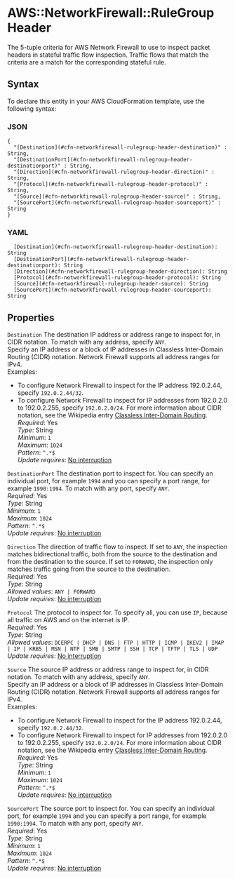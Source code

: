 # AWS::NetworkFirewall::RuleGroup Header<a name="aws-properties-networkfirewall-rulegroup-header"></a>

The 5\-tuple criteria for AWS Network Firewall to use to inspect packet headers in stateful traffic flow inspection\. Traffic flows that match the criteria are a match for the corresponding stateful rule\. 

## Syntax<a name="aws-properties-networkfirewall-rulegroup-header-syntax"></a>

To declare this entity in your AWS CloudFormation template, use the following syntax:

### JSON<a name="aws-properties-networkfirewall-rulegroup-header-syntax.json"></a>

```
{
  "[Destination](#cfn-networkfirewall-rulegroup-header-destination)" : String,
  "[DestinationPort](#cfn-networkfirewall-rulegroup-header-destinationport)" : String,
  "[Direction](#cfn-networkfirewall-rulegroup-header-direction)" : String,
  "[Protocol](#cfn-networkfirewall-rulegroup-header-protocol)" : String,
  "[Source](#cfn-networkfirewall-rulegroup-header-source)" : String,
  "[SourcePort](#cfn-networkfirewall-rulegroup-header-sourceport)" : String
}
```

### YAML<a name="aws-properties-networkfirewall-rulegroup-header-syntax.yaml"></a>

```
  [Destination](#cfn-networkfirewall-rulegroup-header-destination): String
  [DestinationPort](#cfn-networkfirewall-rulegroup-header-destinationport): String
  [Direction](#cfn-networkfirewall-rulegroup-header-direction): String
  [Protocol](#cfn-networkfirewall-rulegroup-header-protocol): String
  [Source](#cfn-networkfirewall-rulegroup-header-source): String
  [SourcePort](#cfn-networkfirewall-rulegroup-header-sourceport): String
```

## Properties<a name="aws-properties-networkfirewall-rulegroup-header-properties"></a>

`Destination`  <a name="cfn-networkfirewall-rulegroup-header-destination"></a>
The destination IP address or address range to inspect for, in CIDR notation\. To match with any address, specify `ANY`\.   
Specify an IP address or a block of IP addresses in Classless Inter\-Domain Routing \(CIDR\) notation\. Network Firewall supports all address ranges for IPv4\.   
Examples:   
+ To configure Network Firewall to inspect for the IP address 192\.0\.2\.44, specify `192.0.2.44/32`\.
+ To configure Network Firewall to inspect for IP addresses from 192\.0\.2\.0 to 192\.0\.2\.255, specify `192.0.2.0/24`\.
For more information about CIDR notation, see the Wikipedia entry [Classless Inter\-Domain Routing](https://en.wikipedia.org/wiki/Classless_Inter-Domain_Routing)\.  
*Required*: Yes  
*Type*: String  
*Minimum*: `1`  
*Maximum*: `1024`  
*Pattern*: `^.*$`  
*Update requires*: [No interruption](https://docs.aws.amazon.com/AWSCloudFormation/latest/UserGuide/using-cfn-updating-stacks-update-behaviors.html#update-no-interrupt)

`DestinationPort`  <a name="cfn-networkfirewall-rulegroup-header-destinationport"></a>
The destination port to inspect for\. You can specify an individual port, for example `1994` and you can specify a port range, for example `1990:1994`\. To match with any port, specify `ANY`\.   
*Required*: Yes  
*Type*: String  
*Minimum*: `1`  
*Maximum*: `1024`  
*Pattern*: `^.*$`  
*Update requires*: [No interruption](https://docs.aws.amazon.com/AWSCloudFormation/latest/UserGuide/using-cfn-updating-stacks-update-behaviors.html#update-no-interrupt)

`Direction`  <a name="cfn-networkfirewall-rulegroup-header-direction"></a>
The direction of traffic flow to inspect\. If set to `ANY`, the inspection matches bidirectional traffic, both from the source to the destination and from the destination to the source\. If set to `FORWARD`, the inspection only matches traffic going from the source to the destination\.   
*Required*: Yes  
*Type*: String  
*Allowed values*: `ANY | FORWARD`  
*Update requires*: [No interruption](https://docs.aws.amazon.com/AWSCloudFormation/latest/UserGuide/using-cfn-updating-stacks-update-behaviors.html#update-no-interrupt)

`Protocol`  <a name="cfn-networkfirewall-rulegroup-header-protocol"></a>
The protocol to inspect for\. To specify all, you can use `IP`, because all traffic on AWS and on the internet is IP\.  
*Required*: Yes  
*Type*: String  
*Allowed values*: `DCERPC | DHCP | DNS | FTP | HTTP | ICMP | IKEV2 | IMAP | IP | KRB5 | MSN | NTP | SMB | SMTP | SSH | TCP | TFTP | TLS | UDP`  
*Update requires*: [No interruption](https://docs.aws.amazon.com/AWSCloudFormation/latest/UserGuide/using-cfn-updating-stacks-update-behaviors.html#update-no-interrupt)

`Source`  <a name="cfn-networkfirewall-rulegroup-header-source"></a>
The source IP address or address range to inspect for, in CIDR notation\. To match with any address, specify `ANY`\.   
Specify an IP address or a block of IP addresses in Classless Inter\-Domain Routing \(CIDR\) notation\. Network Firewall supports all address ranges for IPv4\.   
Examples:   
+ To configure Network Firewall to inspect for the IP address 192\.0\.2\.44, specify `192.0.2.44/32`\.
+ To configure Network Firewall to inspect for IP addresses from 192\.0\.2\.0 to 192\.0\.2\.255, specify `192.0.2.0/24`\.
For more information about CIDR notation, see the Wikipedia entry [Classless Inter\-Domain Routing](https://en.wikipedia.org/wiki/Classless_Inter-Domain_Routing)\.  
*Required*: Yes  
*Type*: String  
*Minimum*: `1`  
*Maximum*: `1024`  
*Pattern*: `^.*$`  
*Update requires*: [No interruption](https://docs.aws.amazon.com/AWSCloudFormation/latest/UserGuide/using-cfn-updating-stacks-update-behaviors.html#update-no-interrupt)

`SourcePort`  <a name="cfn-networkfirewall-rulegroup-header-sourceport"></a>
The source port to inspect for\. You can specify an individual port, for example `1994` and you can specify a port range, for example `1990:1994`\. To match with any port, specify `ANY`\.   
*Required*: Yes  
*Type*: String  
*Minimum*: `1`  
*Maximum*: `1024`  
*Pattern*: `^.*$`  
*Update requires*: [No interruption](https://docs.aws.amazon.com/AWSCloudFormation/latest/UserGuide/using-cfn-updating-stacks-update-behaviors.html#update-no-interrupt)
